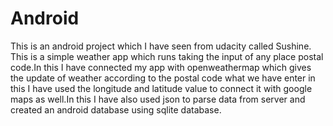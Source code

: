 # Android

This is an android project which I have seen from udacity called Sushine.
This is a simple weather app which runs taking the input of any place postal code.In this I have connected my app with openweathermap which gives the update of weather according to the postal code  what we have enter in this I have used the longitude and latitude value to connect it with google maps as well.In this I have also used json to parse data from server and created an android database using sqlite database.
